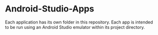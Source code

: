# Android-Studio-Apps
Each application has its own folder in this repository. Each app is intended to be run using an Android Studio emulator within its project directory.
